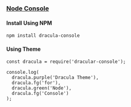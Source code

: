 ### [Node Console](https://nodejs.org)

#### Install Using NPM

```
npm install dracula-console
```

#### Using Theme

```
const dracula = require('dracular-console');

console.log(
  dracula.purple('Dracula Theme'),
  dracula.fg('for'),
  dracula.green('Node'),
  dracula.fg('Console')
);
```
